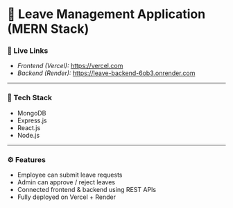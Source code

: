 # 🌿 Leave Management Application (MERN Stack)

### 🔗 Live Links
- *Frontend (Vercel):* https://vercel.com
- *Backend (Render):* https://leave-backend-6ob3.onrender.com

---

### 🧩 Tech Stack
- MongoDB
- Express.js
- React.js
- Node.js

---

### ⚙ Features
- Employee can submit leave requests  
- Admin can approve / reject leaves  
- Connected frontend & backend using REST APIs  
- Fully deployed on Vercel + Render
